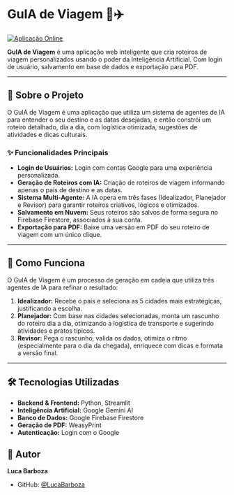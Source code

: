 # GuIA de Viagem 🧭✈️

[![Aplicação Online](https://img.shields.io/badge/Acessar-APP-brightgreen)](https://gerador-roteiroia.streamlit.app/)

**GuIA de Viagem** é uma aplicação web inteligente que cria roteiros de viagem personalizados usando o poder da Inteligência Artificial. Com login de usuário, salvamento em base de dados e exportação para PDF.

---

## 🚀 Sobre o Projeto

O GuIA de Viagem é uma aplicação que utiliza um sistema de agentes de IA para entender o seu destino e as datas desejadas, e então constrói um roteiro detalhado, dia a dia, com logística otimizada, sugestões de atividades e dicas culturais.

### ✨ Funcionalidades Principais

-   **Login de Usuários:** Login com contas Google para uma experiência personalizada.
-   **Geração de Roteiros com IA:** Criação de roteiros de viagem informando apenas o país de destino e as datas.
-   **Sistema Multi-Agente:** A IA opera em três fases (Idealizador, Planejador e Revisor) para garantir roteiros criativos, lógicos e otimizados.
-   **Salvamento em Nuvem:** Seus roteiros são salvos de forma segura no Firebase Firestore, associados à sua conta.
-   **Exportação para PDF:** Baixe uma versão em PDF do seu roteiro de viagem com um único clique.

---

## 🤖 Como Funciona

O GuIA de Viagem é um processo de geração em cadeia que utiliza três agentes de IA para refinar o resultado:

1.  **Idealizador:** Recebe o país e seleciona as 5 cidades mais estratégicas, justificando a escolha.
2.  **Planejador:** Com base nas cidades selecionadas, monta um rascunho do roteiro dia a dia, otimizando a logística de transporte e sugerindo atividades e pratos típicos.
3.  **Revisor:** Pega o rascunho, valida os dados, otimiza o ritmo (especialmente para o dia da chegada), enriquece com dicas e formata a versão final.

---

## 🛠️ Tecnologias Utilizadas

-   **Backend & Frontend:** Python, Streamlit
-   **Inteligência Artificial:** Google Gemini AI
-   **Banco de Dados:** Google Firebase Firestore
-   **Geração de PDF:** WeasyPrint
-   **Autenticação:** Login com o Google

## 👤 Autor

**Luca Barboza**

-   GitHub: [@LucaBarboza](https://github.com/LucaBarboza)
